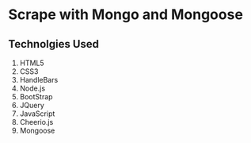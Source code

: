 # Scrape with Mongo and Mongoose

## Technolgies Used

1. HTML5
2. CSS3
3. HandleBars
4. Node.js
5. BootStrap
6. JQuery
7. JavaScript
8. Cheerio.js
9. Mongoose